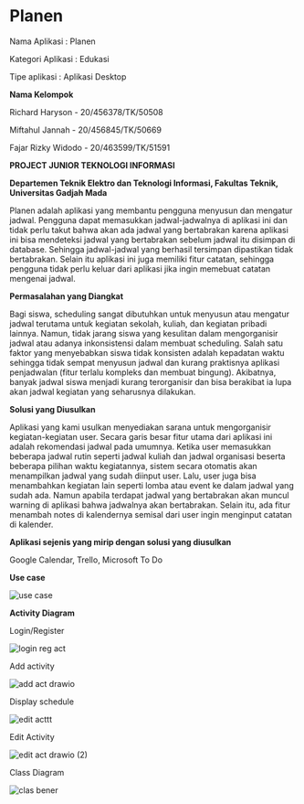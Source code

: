# Planen

Nama Aplikasi	    : Planen

Kategori Aplikasi	: Edukasi

Tipe aplikasi		  : Aplikasi Desktop


**Nama Kelompok**

Richard Haryson     - 20/456378/TK/50508 

Miftahul Jannah     - 20/456845/TK/50669 

Fajar Rizky Widodo  - 20/463599/TK/51591 

**PROJECT JUNIOR TEKNOLOGI INFORMASI**

**Departemen Teknik Elektro dan Teknologi Informasi, Fakultas Teknik, Universitas Gadjah Mada**

Planen adalah aplikasi yang membantu pengguna menyusun dan mengatur jadwal. Pengguna dapat memasukkan jadwal-jadwalnya di aplikasi ini dan tidak perlu takut bahwa akan ada jadwal yang bertabrakan karena aplikasi ini bisa mendeteksi jadwal yang bertabrakan sebelum jadwal itu disimpan di database. Sehingga jadwal-jadwal yang  berhasil tersimpan dipastikan tidak bertabrakan. Selain itu aplikasi ini juga memiliki fitur catatan, sehingga pengguna tidak perlu keluar dari aplikasi jika ingin memebuat catatan mengenai jadwal.

**Permasalahan yang Diangkat** 

Bagi siswa, scheduling sangat dibutuhkan untuk menyusun atau mengatur jadwal terutama untuk kegiatan sekolah, kuliah, dan kegiatan pribadi lainnya. Namun, tidak jarang siswa yang kesulitan dalam mengorganisir jadwal atau adanya inkonsistensi dalam membuat scheduling. Salah satu faktor yang menyebabkan siswa tidak konsisten adalah kepadatan waktu sehingga tidak sempat menyusun jadwal dan kurang praktisnya aplikasi penjadwalan (fitur terlalu kompleks dan membuat bingung). Akibatnya, banyak jadwal siswa menjadi kurang terorganisir dan bisa berakibat ia lupa akan jadwal kegiatan yang seharusnya dilakukan.

**Solusi yang Diusulkan** 

Aplikasi yang kami usulkan menyediakan sarana untuk mengorganisir kegiatan-kegiatan user. Secara garis besar fitur utama dari aplikasi ini adalah rekomendasi jadwal pada umumnya. Ketika user memasukkan beberapa jadwal rutin seperti jadwal kuliah dan jadwal organisasi beserta beberapa pilihan waktu kegiatannya, sistem secara otomatis akan menampilkan jadwal yang sudah diinput user. Lalu, user juga bisa menambahkan kegiatan lain seperti lomba atau event ke dalam jadwal yang sudah ada. Namun apabila terdapat jadwal yang bertabrakan akan muncul warning di aplikasi bahwa jadwalnya akan bertabrakan. Selain itu, ada fitur menambah notes di kalendernya semisal dari user ingin menginput catatan di kalender.

**Aplikasi sejenis yang mirip dengan solusi yang diusulkan** 

Google Calendar, Trello, Microsoft To Do


**Use case** 

![use case](https://user-images.githubusercontent.com/79750744/189670334-5959ef4e-b57b-4366-aec3-85c89d522835.PNG)

**Activity Diagram** 

Login/Register 

![login reg act](https://user-images.githubusercontent.com/79750744/189684039-79154847-aeea-44b5-9884-1314f08e7547.PNG)

Add activity 

![add act drawio](https://user-images.githubusercontent.com/79750744/189667056-0114b46b-d88d-40fe-9520-25b38b999c09.png)

Display schedule 

![edit acttt](https://user-images.githubusercontent.com/79750744/189683968-c07a2504-6ecf-496a-9a1b-9a6b047f912c.PNG)

Edit Activity 

![edit act drawio (2)](https://user-images.githubusercontent.com/79750744/189672318-f51fcee0-51c4-42eb-ac77-7dbc027dc804.png)

Class Diagram 

![clas bener](https://user-images.githubusercontent.com/79750744/189799503-9fda933c-095f-48f9-85ba-5eceeafd8855.PNG)

